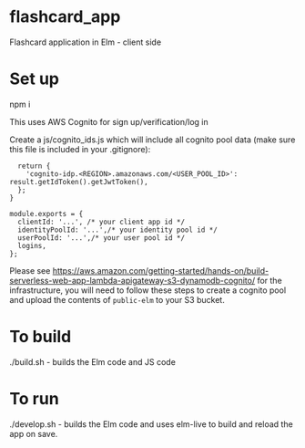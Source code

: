 # flashcard_app
Flashcard application in Elm - client side

# Set up

npm i

This uses AWS Cognito for sign up/verification/log in

Create a js/cognito_ids.js which will include all cognito pool data (make sure this file is included in your .gitignore):
```function logins(result) {
  return {
    'cognito-idp.<REGION>.amazonaws.com/<USER_POOL_ID>': result.getIdToken().getJwtToken(),
  };
}

module.exports = {
  clientId: '...', /* your client app id */
  identityPoolId: '...',/* your identity pool id */
  userPoolId: '...',/* your user pool id */
  logins,
};
```

Please see https://aws.amazon.com/getting-started/hands-on/build-serverless-web-app-lambda-apigateway-s3-dynamodb-cognito/ for the infrastructure, you will need to follow these steps to create a cognito pool and upload the contents of `public-elm` to your S3 bucket.

# To build

./build.sh - builds the Elm code and JS code

# To run

./develop.sh - builds the Elm code and uses elm-live to build and reload the app on save.

